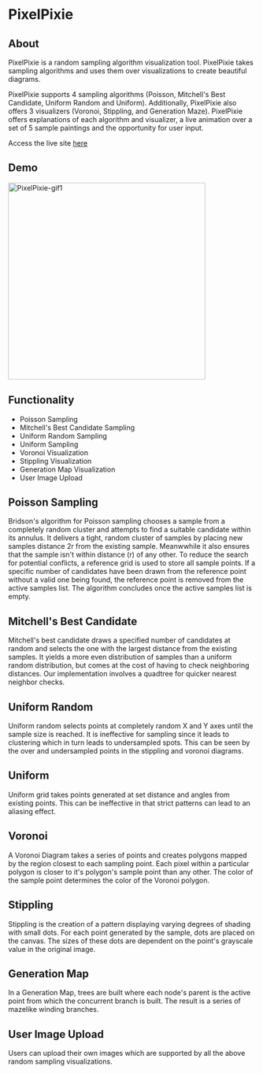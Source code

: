 # PixelPixie

## About
PixelPixie is a random sampling algorithm visualization tool.  PixelPixie takes sampling algorithms and uses them over visualizations to create beautiful diagrams.  

PixelPixie supports 4 sampling algorithms (Poisson, Mitchell's Best Candidate, Uniform Random and Uniform).  Additionally, PixelPixie also offers 3 visualizers (Voronoi, Stippling, and Generation Maze).  PixelPixie offers explanations of each algorithm and visualizer, a live animation over a set of 5 sample paintings and the opportunity for user input.  

Access the live site [here](http://andrewlidong.xyz/PixelPixie/)

## Demo

<img src="https://media.giphy.com/media/fxwkbqIbUm3HIiT9x1/giphy.gif" height="400" alt="PixelPixie-gif1">

## Functionality

* Poisson Sampling
* Mitchell's Best Candidate Sampling
* Uniform Random Sampling
* Uniform Sampling
* Voronoi Visualization
* Stippling Visualization
* Generation Map Visualization
* User Image Upload

## Poisson Sampling
Bridson's algorithm for Poisson sampling chooses a sample from a completely random cluster and attempts to find a suitable candidate within its annulus.  It delivers a tight, random cluster of samples by placing new samples distance 2r from the existing sample.  Meanwwhile it also ensures that the sample isn't within distance (r) of any other.  To reduce the search for potential conflicts, a reference grid is used to store all sample points. If a specific number of candidates have been drawn from the reference point without a valid one being found, the reference point is removed from the active samples list. The algorithm concludes once the active samples list is empty.

## Mitchell's Best Candidate
Mitchell's best candidate draws a specified number of candidates at random and selects the one with the largest distance from the existing samples.  It yields a more even distribution of samples than a uniform random distribution, but comes at the cost of having to check neighboring distances.  Our implementation involves a quadtree for quicker nearest neighbor checks.  

## Uniform Random
Uniform random selects points at completely random X and Y axes until the sample size is reached.  It is ineffective for sampling since it leads to clustering which in turn leads to undersampled spots. This can be seen by the over and undersampled points in the stippling and voronoi diagrams.  

## Uniform
Uniform grid takes points generated at set distance and angles from existing points. This can be ineffective in that strict patterns can lead to an aliasing effect.  

## Voronoi
A Voronoi Diagram takes a series of points and creates polygons mapped by the region closest to each sampling point.  Each pixel within a particular polygon is closer to it's polygon's sample point than any other.  The color of the sample point determines the color of the Voronoi polygon.  

## Stippling
Stippling is the creation of a pattern displaying varying degrees of shading with small dots.  For each point generated by the sample, dots are placed on the canvas.  The sizes of these dots are dependent on the point's grayscale value in the original image.  

## Generation Map
In a Generation Map, trees are built where each node's parent is the active point from which the concurrent branch is built.  The result is a series of mazelike winding branches.  

## User Image Upload
Users can upload their own images which are supported by all the above random sampling visualizations.  